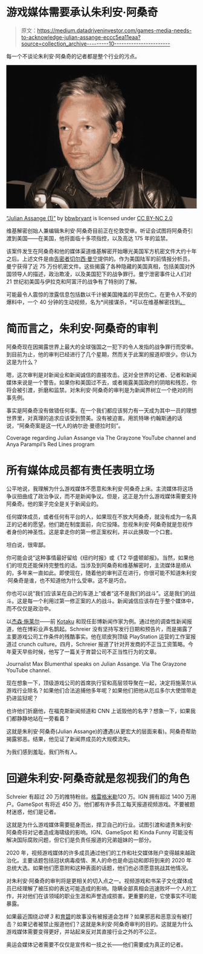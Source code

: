 # 游戏媒体需要承认朱利安·阿桑奇

> 原文：<https://medium.datadriveninvestor.com/games-media-needs-to-acknowledge-julian-assange-eccc5ea11eaa?source=collection_archive---------10----------------------->

每一个不谈论朱利安·阿桑奇的记者都是整个行业的污点。

![](img/3948f2b15d4e1641e25780069dc70940.png)

[“Julian Assange (1)”](https://www.flickr.com/photos/13990974@N04/5147778133) by [bbwbryant](https://www.flickr.com/photos/13990974@N04) is licensed under [CC BY-NC 2.0](https://creativecommons.org/licenses/by-nc/2.0/?ref=ccsearch&atype=rich)

维基解密创始人兼编辑朱利安·阿桑奇目前正在伦敦受审。听证会试图将阿桑奇引渡到美国——在美国，他将面临十多项指控，以及高达 175 年的监禁。

该案件发生在阿桑奇和他的媒体渠道维基解密开始曝光美国军方机密文件大约十年之后。上述文件是由[告密者切尔西·曼宁](https://www.history.com/this-day-in-history/wikileaks-publishes-first-documents-leaked-by-chelsea-manning)提供的。作为美国陆军的前情报分析员，曼宁获得了近 75 万份机密文件。这些揭露了各种隐藏的美国真相，包括美国对外国领导人的描述，政治欺凌，以及美国犯下的战争罪行。曼宁泄密事件让人们对 21 世纪初美国与伊拉克和阿富汗的战争有了特别的了解。

可能最令人震惊的泄露信息包括数以千计被美国掩盖的平民伤亡。在更令人不安的爆料中，一个 40 分钟的生动视频，名为*间接谋杀，*可以在维基解密找到[。](https://collateralmurder.wikileaks.org/)

# 简而言之，朱利安·阿桑奇的审判

阿桑奇现在因揭露世界上最大的全球强国之一犯下的令人发指的战争罪行而受审。到目前为止，他的审判已经进行了几个星期，然而关于此案的报道却很少。你认为这是为什么？

嗯，这次审判是对新闻业和新闻诚信的直接攻击。这对全世界的记者、记者和新闻媒体来说是一个警告。如果你和美国过不去，或者揭露美国政府的阴暗和残忍，你将会被引渡，折磨和监禁。对朱利安·阿桑奇的审判是为新闻界树立一个绝对的刑事先例。

事实是阿桑奇没有做错任何事。在一个我们都应该努力有一天成为其中一员的理想世界里，对真理的追求应该受到赞美。没有被迫害。用凯特琳·约翰斯通的话说，“阿桑奇案是这一代人的纳尔逊·曼德拉时刻”。

Coverage regarding Julian Assange via The Grayzone YouTube channel and Anya Parampil’s Red Lines program

# 所有媒体成员都有责任表明立场

公平地说，我理解为什么游戏媒体不愿意和朱利安·阿桑奇上床。主流媒体将这场争议扭曲成了政治争议，而不是新闻争议。但是，这正是为什么游戏媒体需要支持阿桑奇。他的案子完全是关于新闻业的。

任何媒体成员，或者任何有平台的人，如果现在不放大阿桑奇，就没有成为一名真正的记者的愿望。他们跪在制度面前，向它投降。忽视朱利安·阿桑奇就是忽视作者身份的神圣性。这是拿走你的第一修正案权利，并以此换取一个口套。

坦白说，很卑鄙。

你可能会说“这种事情最好留给《纽约时报》或《T2 华盛顿邮报》。当然，如果他们的坦克还能保持完整性的话。当涉及到阿桑奇和维基解密时，主流媒体是顺从的，多年来一直如此。即使现在，随着他的审判正在进行，你很可能不知道朱利安·阿桑奇是谁，也不知道他为什么受审。这不是巧合。

你也可以说“我们应该呆在自己的车道上”或者“这不是我们的战斗”。这是我们的战斗。这是每一个利用过第一修正案的人的战斗。新闻诚信应该存在于整个媒体中，而不仅仅是政治中。

以[杰森·施莱尔](https://twitter.com/jasonschreier)——前 [Kotaku](https://thenerdstash.com/kotaku-uk-to-shut-down-this-week/) 和现任彭博新闻作家为例。通过他的调查性新闻报道，他在博彩业声名鹊起。Schreier 没有坚持写发行日期和预告片，而是揭露了主要游戏公司工作条件的残酷事实。他在顽皮狗顶级 PlayStation 运营的工作室报道过 crunch culture。四月，Schreier 报道了针对开发商的不正当工资策略。今年夏天早些时候，他写了一篇关于育碧公司不正当性行为的文章。

Journalist Max Blumenthal speaks on Julian Assange. Via The Grayzone YouTube channel.

现在想象一下，顶级游戏公司的首席执行官和高层领导聚在一起，决定将施莱尔从游戏行业除名？如果他们合法追捕他多年呢？如果他们把他从厄瓜多尔大使馆带走扔进监狱呢？

也许他们折磨他，在福克斯新闻频道和 CNN 上诋毁他的名字？想象一下，如果我们都静静地站在一旁看着？

这就是朱利安·阿桑奇(Julian Assange)的遭遇(从更宏大的层面来看)。阿桑奇帮助揭露邪恶。结果，他见证了新闻界成员的大规模流失。

为我们感到羞耻。我们所有人。

# 回避朱利安·阿桑奇就是忽视我们的角色

Schreier 有超过 20 万的推特粉丝。[格雷格米勒](https://thenerdstash.com/greg-miller-of-kinda-funny-co-writes-joker-comic/)120 万。IGN 拥有超过 1400 万用户。GameSpot 有将近 450 万。他们都有许多员工每天报道视频游戏。不要被题材迷惑，他们是记者。

这就是为什么游戏媒体需要挺身而出，捍卫自己的行业。试图引渡和谴责朱利安·阿桑奇将对记者造成海啸级的影响。IGN、GameSpot 和 Kinda Funny 可能没有解决国际腐败问题，但它们是负责任报道的兄弟姐妹的一部分。

2020 年，视频游戏媒体的许多成员通过他们的工作和社交媒体账户变得越来越政治化。主要话题包括冠状病毒疫情、黑人的命也是命运动和即将到来的 2020 年总统大选。如果他们愿意附和这种表面的话题，他们也必须愿意挑战其他情况。

对朱利安·阿桑奇的审判将是更相关的切入点之一。视频游戏和书呆子文化媒体成员已经理解了被压抑的表达可能造成的影响。隐瞒全部真相会迅速败坏一个人的工作，并对他们在该领域的职业生涯和声誉造成损害。更重要的是，它使事实不可能暴露。

如果最近围绕*边境 3* 和[育碧](https://thenerdstash.com/ubisoft-creative-director-fired-for-inappropriate-relationships/)的故事没有被报道会怎样？如果邪恶和恶意没有被打击？如果记者被禁止报道他们？这就是朱利安·阿桑奇审判的目的。这就是为什么游戏媒体需要变得更好，并站起来反对其直接行业之外的不公正。

奥运会媒体记者需要不仅仅是宣传和一技之长——他们需要成为真正的记者。